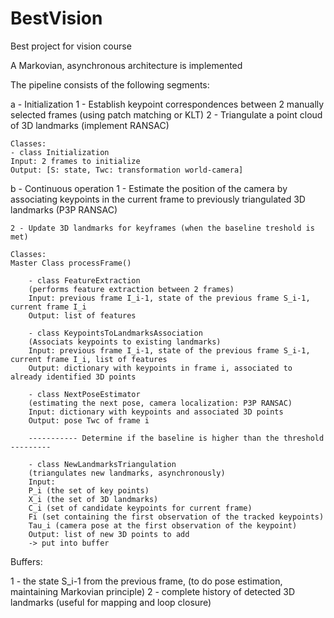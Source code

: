 # BestVision
Best project for vision course

A Markovian, asynchronous architecture is implemented


The pipeline consists of the following segments:

a - Initialization
    1 - Establish keypoint correspondences between 2 manually selected frames (using patch matching or KLT)
    2 - Triangulate a point cloud of 3D landmarks (implement RANSAC)

    Classes:
    - class Initialization
    Input: 2 frames to initialize
    Output: [S: state, Twc: transformation world-camera]


b - Continuous operation
    1 - Estimate the position of the camera by associating keypoints in the current frame to previously triangulated 3D landmarks (P3P RANSAC)

    2 - Update 3D landmarks for keyframes (when the baseline treshold is met) 

    Classes:
    Master Class processFrame()

        - class FeatureExtraction
        (performs feature extraction between 2 frames)
        Input: previous frame I_i-1, state of the previous frame S_i-1, current frame I_i
        Output: list of features

        - class KeypointsToLandmarksAssociation
        (Associats keypoints to existing landmarks)
        Input: previous frame I_i-1, state of the previous frame S_i-1, current frame I_i, list of features
        Output: dictionary with keypoints in frame i, associated to already identified 3D points 

        - class NextPoseEstimator
        (estimating the next pose, camera localization: P3P RANSAC)
        Input: dictionary with keypoints and associated 3D points 
        Output: pose Twc of frame i

        ----------- Determine if the baseline is higher than the threshold ---------

        - class NewLandmarksTriangulation
        (triangulates new landmarks, asynchronously)
        Input: 
        P_i (the set of key points)
        X_i (the set of 3D landmarks)
        C_i (set of candidate keypoints for current frame)
        Fi (set containing the first observation of the tracked keypoints)
        Tau_i (camera pose at the first observation of the keypoint)
        Output: list of new 3D points to add
        -> put into buffer


Buffers: 

1 - the state S_i-1 from the previous frame, (to do pose estimation, maintaining Markovian principle)
2 - complete history of detected 3D landmarks (useful for mapping and loop closure)
